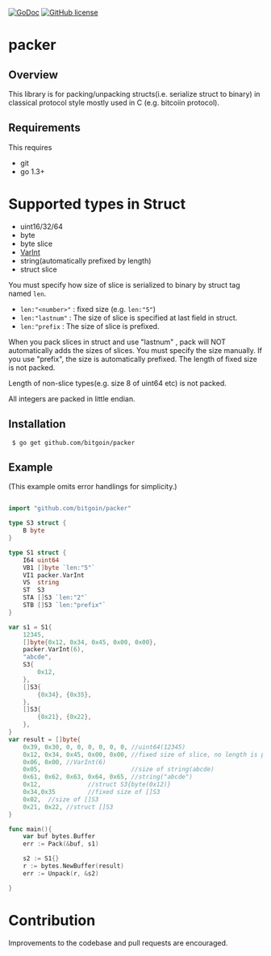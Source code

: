 [![GoDoc](https://godoc.org/github.com/bitgoin/packer?status.svg)](https://godoc.org/github.com/bitgoin/packer)
[![GitHub license](https://img.shields.io/badge/license-MIT-blue.svg)](https://raw.githubusercontent.com/utamaro/bitgoin/LICENSE)


# packer 

## Overview

This  library is for packing/unpacking structs(i.e. serialize struct to binary) in classical protocol style mostly used in C
 (e.g. bitcoiin protocol).  

## Requirements

This requires

* git
* go 1.3+

# Supported types in Struct

* uint16/32/64
* byte
* byte slice
* [VarInt](https://en.bitcoin.it/wiki/Protocol_documentation#Variable_length_integer)
* string(automatically prefixed by length)
* struct slice

You must specify how size of slice is serialized to binary by struct tag named `len`.
* `len:"<number>"` : fixed size (e.g. `len:"5"`)
* `len:"lastnum"` : The size of slice is specified at last field in struct.
* `len:"prefix` : The size of slice is prefixed.

When you pack slices in struct and use "lastnum" , pack will NOT automatically adds the sizes of slices. You must
specify the size manually. If you use "prefix", the size is automatically prefixed. The length of fixed size
is not packed.

Length of non-slice types(e.g. size 8 of uint64 etc) is not packed. 

All integers are packed in little endian.

## Installation

     $ go get github.com/bitgoin/packer


## Example
(This example omits error handlings for simplicity.)

```go

import "github.com/bitgoin/packer"

type S3 struct {
	B byte
}

type S1 struct {
	I64 uint64
	VB1 []byte `len:"5"`
	VI1 packer.VarInt
	VS  string
	ST  S3
	STA []S3 `len:"2"`
	STB []S3 `len:"prefix"`
}

var s1 = S1{
	12345,
	[]byte{0x12, 0x34, 0x45, 0x00, 0x00},
	packer.VarInt(6),
	"abcde",
	S3{
		0x12,
	},
	[]S3{
		{0x34}, {0x35},
	},
	[]S3{
		{0x21}, {0x22},
	},
}
var result = []byte{
	0x39, 0x30, 0, 0, 0, 0, 0, 0, //uint64(12345)
	0x12, 0x34, 0x45, 0x00, 0x00, //fixed size of slice, no length is packed.
	0x06, 0x00, //VarInt(6)
	0x05,                         //size of string(abcde)
	0x61, 0x62, 0x63, 0x64, 0x65, //string("abcde")
	0x12,             //struct S3{byte(0x12)}
	0x34,0x35         //fixed size of []S3
	0x02,  //size of []S3
	0x21, 0x22, //struct []S3
}

func main(){
	var buf bytes.Buffer
	err := Pack(&buf, s1)

	s2 := S1{}
	r := bytes.NewBuffer(result)
	err := Unpack(r, &s2)

}
```


# Contribution
Improvements to the codebase and pull requests are encouraged.


